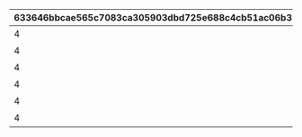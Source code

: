 |633646bbcae565c7083ca305903dbd725e688c4cb51ac06b378d7370b265f93e|eaa704373ea6eca3130ad16bbbb9300a873c050767a66c8f52202a23ab53026f|495f0bb8a44b828525b6149f56d2e50386ea9bb2b43f1a8d9b314624e0931ad8|60b5d7537ab536e1aeefa124de7560a4900fcc4889104f21c6fc39f67dbc2550|4a7b566212918d9b71692b0935dc77c5c883b9e03cf11a2a015b3383b982a808|810a22429ca8e36248d9786c026db7ca9573bfe38e16759bf44e76d1499d079b|
| --- | --- | --- | --- | --- | --- |
|4|0|5201004|10201|アストルム開発録|0|
|4|0|5202007|10202|コンサートポスター|0|
|4|10203101|0|10203|なぜなにクローチェ|0|
|4|10204101|0|10204|アルケミック・リプレイ|0|
|4|0|5205007|10205|ド令嬢更生チャレンジ|0|
|4|0|5207007|10207|ニノン、オーオクを作る|0|